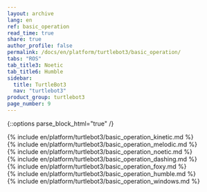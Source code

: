 ```yaml
---
layout: archive
lang: en
ref: basic_operation
read_time: true
share: true
author_profile: false
permalink: /docs/en/platform/turtlebot3/basic_operation/
tabs: "ROS"
tab_title3: Noetic
tab_title6: Humble
sidebar:
  title: TurtleBot3
  nav: "turtlebot3"
product_group: turtlebot3
page_number: 9
---
```


<div style="counter-reset: h1 3"></div>
<div style="counter-reset: h2 5"></div>

{::options parse_block_html="true" /}

<!--[dummy Header 1]>
  <h1 id="dummy">Quick Start Guide</h1>
  <h2 id="dummy">Basic Operation</h2>
  <p class="dummy_content">Basic Opearation Features</p>
<![end dummy Header 1]-->

<section data-id="{{ page.tab_title1 }}" class="tab_contents">
{% include en/platform/turtlebot3/basic_operation_kinetic.md %}
</section>

<section data-id="{{ page.tab_title2 }}" class="tab_contents">
{% include en/platform/turtlebot3/basic_operation_melodic.md %}
</section>

<section data-id="{{ page.tab_title3 }}" class="tab_contents">
{% include en/platform/turtlebot3/basic_operation_noetic.md %}
</section>

<section data-id="{{ page.tab_title4 }}" class="tab_contents">
{% include en/platform/turtlebot3/basic_operation_dashing.md %}
</section>

<section data-id="{{ page.tab_title5 }}" class="tab_contents">
{% include en/platform/turtlebot3/basic_operation_foxy.md %}
</section>

<section data-id="{{ page.tab_title6 }}" class="tab_contents">
{% include en/platform/turtlebot3/basic_operation_humble.md %}
</section>

<section data-id="{{ page.tab_title7 }}" class="tab_contents">
{% include en/platform/turtlebot3/basic_operation_windows.md %}
</section>
